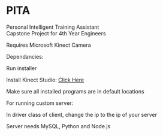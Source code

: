 # PITA
Personal Intelligent Training Assistant  
Capstone Project for 4th Year Engineers  

Requires Microsoft Kinect Camera

Dependancies:

Run installer

Install Kinect Studio: [Click Here](https://www.microsoft.com/en-ca/download/details.aspx?id=44561)

Make sure all installed programs are in default locations

For running custom server:

In driver class of client, change the ip to the ip of your server

Server needs MySQL, Python and Node.js 
